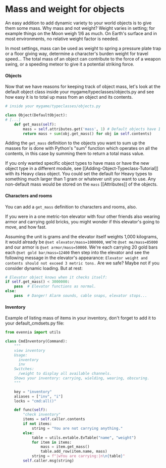 # Mass and weight for objects


An easy addition to add dynamic variety to your world objects is to give them some mass.  Why mass
and not weight? Weight varies in setting; for example things on the Moon weigh 1/6 as much.  On
Earth's surface and in most environments, no relative weight factor is needed.

In most settings, mass can be used as weight to spring a pressure plate trap or a floor giving way,
determine a character's burden weight for travel speed...   The total mass of an object can
contribute to the force of a weapon swing, or a speeding meteor to give it a potential striking
force.

#### Objects

Now that we have reasons for keeping track of object mass, let's look at the default object class
inside your mygame/typeclasses/objects.py and see how easy it is to total up mass from an object and
its contents.

```python
# inside your mygame/typeclasses/objects.py

class Object(DefaultObject):
# [...]
    def get_mass(self):
        mass = self.attributes.get('mass', 1) # Default objects have 1 unit mass.
        return mass + sum(obj.get_mass() for obj in self.contents)
```

Adding the `get_mass` definition to the objects you want to sum up the masses for is done with
Python's "sum" function which operates on all the contents, in this case by summing them to
return a total mass value.

If you only wanted specific object types to have mass or have the new object type in a different
module, see [[Adding-Object-Typeclass-Tutorial]] with its Heavy class object. You could set the
default for Heavy types to something much larger than 1 gram or whatever unit you want to use.  Any
non-default mass would be stored on the `mass` [[Attributes]] of the objects.


#### Characters and rooms

You can add a `get_mass` definition to characters and rooms, also.

If you were in a one metric-ton elevator with four other friends also wearing armor and carrying
gold bricks, you might wonder if this elevator's going to move, and how fast.

Assuming the unit is grams and the elevator itself weights 1,000 kilograms, it would already be
`@set elevator/mass=1000000`, we're `@set me/mass=85000` and our armor is `@set armor/mass=50000`.
We're each carrying 20 gold bars each `@set gold bar/mass=12400` then step into the elevator and see
the following message in the elevator's appearance: `Elevator weight and contents should not exceed
3 metric tons.` Are we safe?  Maybe not if you consider dynamic loading. But at rest:

```python
# Elevator object knows when it checks itself:
if self.get_mass() < 3000000:
    pass  # Elevator functions as normal.
else:
    pass  # Danger! Alarm sounds, cable snaps, elevator stops...
```

#### Inventory
Example of listing mass of items in your inventory, don't forget to add it to your
default_cmdsets.py file:

```python
from evennia import utils

class CmdInventory(Command):
    """
    view inventory
    Usage:
      inventory
      inv
    Switches:
      /weight to display all available channels.
    Shows your inventory: carrying, wielding, wearing, obscuring.
    """

    key = "inventory"
    aliases = ["inv", "i"]
    locks = "cmd:all()"

    def func(self):
        "check inventory"
        items = self.caller.contents
        if not items:
            string = "You are not carrying anything."
        else:
            table = utils.evtable.EvTable("name", "weight")
            for item in items:
                mass = item.get_mass()
                table.add_row(item.name, mass)
            string = f"|wYou are carrying:|n\n{table}"
        self.caller.msg(string)

```
